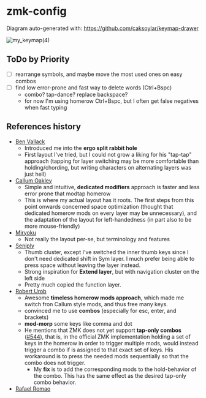 # zmk-config

Diagram auto-generated with: https://github.com/caksoylar/keymap-drawer

![my_keymap(4)](https://user-images.githubusercontent.com/28645381/230996226-c7cbf84d-432e-4702-84ad-1d3873b66430.svg)

## ToDo by Priority
- [ ] rearrange symbols, and maybe move the most used ones on easy combos
- [ ] find low error-prone and fast way to delete words (Ctrl+Bspc)
	- combo? tap-dance? replace backspace?
	- for now I'm using homerow Ctrl+Bspc, but I often get false negatives when fast typing

## References history
- [Ben Vallack](https://youtube.com/c/BenVallack)
	- Introduced me into the **ergo split rabbit hole**
	- First layout I've tried, but I could not grow a liking for his "tap-tap" approach (tapping for layer switching may be more comfortable than holding/chording, but writing characters on alternating layers was just hell)
- [Callum Oakley](https://github.com/callum-oakley/qmk_firmware/tree/master/users/callum)
	- Simple and intuitive, **dedicated modifiers** approach is faster and less error prone that modtap homerow
	- This is where my actual layout has it roots. The first steps from this point onwards  concerned space optimization (thought that dedicated homerow mods on every layer may be unnecessary), and the adaptation of the layout for left-handedness (in part also to be more mouse-friendly)
- [Miryoku](https://github.com/manna-harbour/miryoku)
	- Not really the layout per-se, but terminology and features
- [Seniply](https://stevep99.github.io/seniply)
	- Thumb cluster, except I've switched the inner thumb keys since I don't need dedicated shift in Sym layer. I much prefer being able to press space without leaving the layer instead.
	- Strong inspiration for **Extend layer**, but with navigation cluster on the left side
	- Pretty much copied the function layer.
- [Robert Urob](https://github.com/urob/zmk-config)
	- Awesome **timeless homerow mods approach**, which made me switch fron Callum style mods, and thus free many keys.
	- convinced me to use **combos** (especially for esc, enter, and brackets)
	- **mod-morp** some keys like comma and dot
	- He mentions that ZMK does not yet support **tap-only combos** ([#544](https://github.com/zmkfirmware/zmk/issues/544)), that is, in the official ZMK implementation holding a set of keys in the homerow in order to trigger multiple mods, would instead trigger a combo if is assigned to that exact set of keys. His workaround is to press the needed mods sequentially so that the combo does not trigger.
		- My **fix** is to add the corresponding mods to the hold-behavior of the combo. This  has the same effect as the desired tap-only combo behavior.
- [Rafael Romao](https://github.com/rafaelromao/keyboards)

